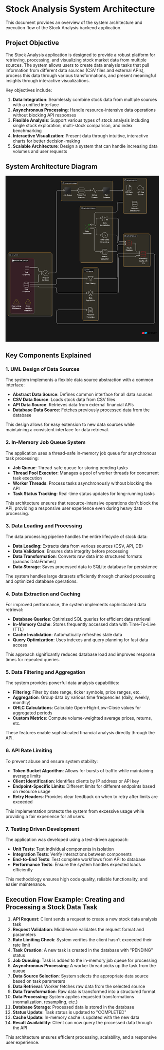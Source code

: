 # Stock Analysis System Architecture

This document provides an overview of the system architecture and execution flow of the Stock Analysis backend application.

## Project Objective

The Stock Analysis application is designed to provide a robust platform for retrieving, processing, and visualizing stock market data from multiple sources. The system allows users to create data analysis tasks that pull information from different data sources (CSV files and external APIs), process this data through various transformations, and present meaningful insights through interactive visualizations.

Key objectives include:

1. **Data Integration**: Seamlessly combine stock data from multiple sources with a unified interface
2. **Asynchronous Processing**: Handle resource-intensive data operations without blocking API responses
3. **Flexible Analysis**: Support various types of stock analysis including single stock exploration, multi-stock comparison, and index benchmarking
4. **Interactive Visualization**: Present data through intuitive, interactive charts for better decision-making
5. **Scalable Architecture**: Design a system that can handle increasing data volumes and user requests

## System Architecture Diagram

![ARCHITECTURE DIAGRAM](ARCHITECTURE.png)

## Key Components Explained

### 1. UML Design of Data Sources

The system implements a flexible data source abstraction with a common interface:

- **Abstract Data Source**: Defines common interface for all data sources
- **CSV Data Source**: Loads stock data from CSV files
- **API Data Source**: Retrieves data from external financial APIs
- **Database Data Source**: Fetches previously processed data from the database

This design allows for easy extension to new data sources while maintaining a consistent interface for data retrieval.

### 2. In-Memory Job Queue System

The application uses a thread-safe in-memory job queue for asynchronous task processing:

- **Job Queue**: Thread-safe queue for storing pending tasks
- **Thread Pool Executor**: Manages a pool of worker threads for concurrent task execution
- **Worker Threads**: Process tasks asynchronously without blocking the API
- **Task Status Tracking**: Real-time status updates for long-running tasks

This architecture ensures that resource-intensive operations don't block the API, providing a responsive user experience even during heavy data processing.

### 3. Data Loading and Processing

The data processing pipeline handles the entire lifecycle of stock data:

- **Data Loading**: Extracts data from various sources (CSV, API, DB)
- **Data Validation**: Ensures data integrity before processing
- **Data Transformation**: Converts raw data into structured formats (pandas DataFrames)
- **Data Storage**: Saves processed data to SQLite database for persistence

The system handles large datasets efficiently through chunked processing and optimized database operations.

### 4. Data Extraction and Caching

For improved performance, the system implements sophisticated data retrieval:

- **Database Queries**: Optimized SQL queries for efficient data retrieval
- **In-Memory Cache**: Stores frequently accessed data with Time-To-Live (TTL)
- **Cache Invalidation**: Automatically refreshes stale data
- **Query Optimization**: Uses indexes and query planning for fast data access

This approach significantly reduces database load and improves response times for repeated queries.

### 5. Data Filtering and Aggregation

The system provides powerful data analysis capabilities:

- **Filtering**: Filter by date range, ticker symbols, price ranges, etc.
- **Aggregation**: Group data by various time frequencies (daily, weekly, monthly)
- **OHLC Calculations**: Calculate Open-High-Low-Close values for aggregated periods
- **Custom Metrics**: Compute volume-weighted average prices, returns, etc.

These features enable sophisticated financial analysis directly through the API.

### 6. API Rate Limiting

To prevent abuse and ensure system stability:

- **Token Bucket Algorithm**: Allows for bursts of traffic while maintaining average limits
- **Client Identification**: Identifies clients by IP address or API key
- **Endpoint-Specific Limits**: Different limits for different endpoints based on resource usage
- **Retry Headers**: Provides clear feedback on when to retry after limits are exceeded

This implementation protects the system from excessive usage while providing a fair experience for all users.

### 7. Testing Driven Development

The application was developed using a test-driven approach:

- **Unit Tests**: Test individual components in isolation
- **Integration Tests**: Verify interactions between components
- **End-to-End Tests**: Test complete workflows from API to database
- **Performance Tests**: Ensure the system handles expected loads efficiently

This methodology ensures high code quality, reliable functionality, and easier maintenance.

## Execution Flow Example: Creating and Processing a Stock Data Task

1. **API Request**: Client sends a request to create a new stock data analysis task
2. **Request Validation**: Middleware validates the request format and parameters
3. **Rate Limiting Check**: System verifies the client hasn't exceeded their rate limit
4. **Task Creation**: A new task is created in the database with "PENDING" status
5. **Job Queuing**: Task is added to the in-memory job queue for processing
6. **Asynchronous Processing**: A worker thread picks up the task from the queue
7. **Data Source Selection**: System selects the appropriate data source based on task parameters
8. **Data Retrieval**: Worker fetches raw data from the selected source
9. **Data Transformation**: Raw data is transformed into a structured format
10. **Data Processing**: System applies requested transformations (normalization, resampling, etc.)
11. **Database Storage**: Processed data is stored in the database
12. **Status Update**: Task status is updated to "COMPLETED"
13. **Cache Update**: In-memory cache is updated with the new data
14. **Result Availability**: Client can now query the processed data through the API

This architecture ensures efficient processing, scalability, and a responsive user experience.
